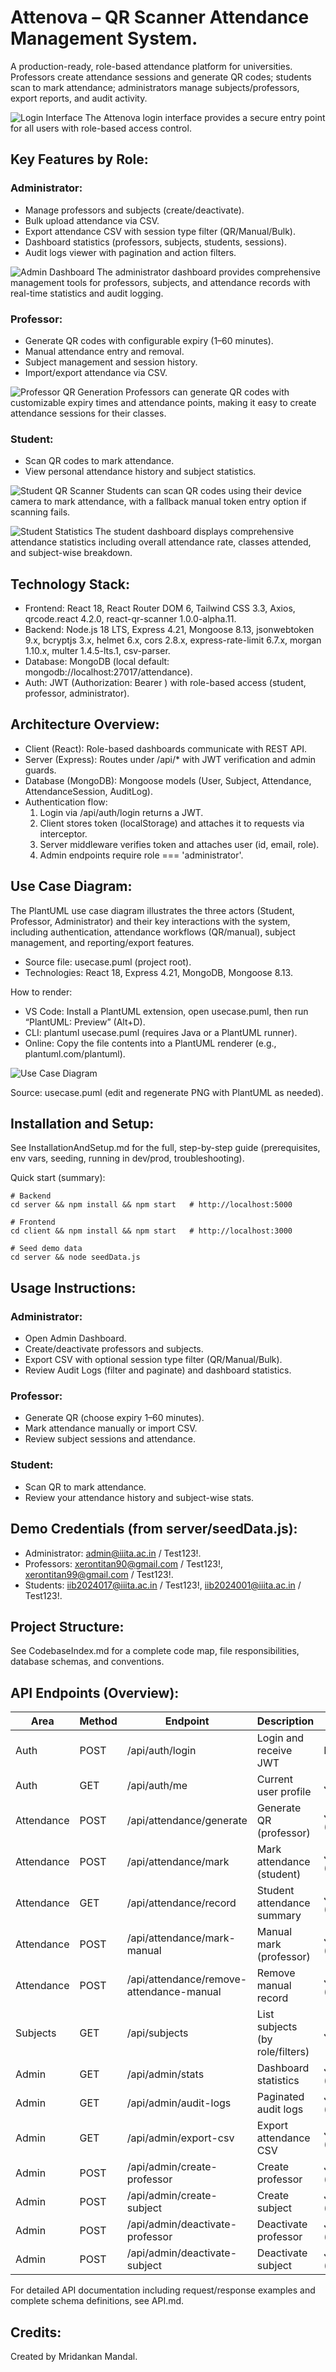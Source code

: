 # Attenova – QR Scanner Attendance Management System.

A production-ready, role-based attendance platform for universities. Professors create attendance sessions and generate QR codes; students scan to mark attendance; administrators manage subjects/professors, export reports, and audit activity.

![Login Interface](visuals/LoginPage.png)
The Attenova login interface provides a secure entry point for all users with role-based access control.

## Key Features by Role:

### Administrator:
- Manage professors and subjects (create/deactivate).
- Bulk upload attendance via CSV.
- Export attendance CSV with session type filter (QR/Manual/Bulk).
- Dashboard statistics (professors, subjects, students, sessions).
- Audit logs viewer with pagination and action filters.

![Admin Dashboard](visuals/AdminDashboard1.png)
The administrator dashboard provides comprehensive management tools for professors, subjects, and attendance records with real-time statistics and audit logging.

### Professor:
- Generate QR codes with configurable expiry (1–60 minutes).
- Manual attendance entry and removal.
- Subject management and session history.
- Import/export attendance via CSV.

![Professor QR Generation](visuals/ProfessorDashboardQRGenerator.png)
Professors can generate QR codes with customizable expiry times and attendance points, making it easy to create attendance sessions for their classes.

### Student:
- Scan QR codes to mark attendance.
- View personal attendance history and subject statistics.

![Student QR Scanner](visuals/StudentDashboardQRScanner1.png)
Students can scan QR codes using their device camera to mark attendance, with a fallback manual token entry option if scanning fails.

![Student Statistics](visuals/StudentDashboardStatistics.png)
The student dashboard displays comprehensive attendance statistics including overall attendance rate, classes attended, and subject-wise breakdown.

## Technology Stack:
- Frontend: React 18, React Router DOM 6, Tailwind CSS 3.3, Axios, qrcode.react 4.2.0, react-qr-scanner 1.0.0-alpha.11.
- Backend: Node.js 18 LTS, Express 4.21, Mongoose 8.13, jsonwebtoken 9.x, bcryptjs 3.x, helmet 6.x, cors 2.8.x, express-rate-limit 6.7.x, morgan 1.10.x, multer 1.4.5-lts.1, csv-parser.
- Database: MongoDB (local default: mongodb://localhost:27017/attendance).
- Auth: JWT (Authorization: Bearer <token>) with role-based access (student, professor, administrator).

## Architecture Overview:
- Client (React): Role-based dashboards communicate with REST API.
- Server (Express): Routes under /api/* with JWT verification and admin guards.
- Database (MongoDB): Mongoose models (User, Subject, Attendance, AttendanceSession, AuditLog).
- Authentication flow:
  1. Login via /api/auth/login returns a JWT.
  2. Client stores token (localStorage) and attaches it to requests via interceptor.
  3. Server middleware verifies token and attaches user (id, email, role).
  4. Admin endpoints require role === 'administrator'.

## Use Case Diagram:
The PlantUML use case diagram illustrates the three actors (Student, Professor, Administrator) and their key interactions with the system, including authentication, attendance workflows (QR/manual), subject management, and reporting/export features.

- Source file: usecase.puml (project root).
- Technologies: React 18, Express 4.21, MongoDB, Mongoose 8.13.

How to render:
- VS Code: Install a PlantUML extension, open usecase.puml, then run “PlantUML: Preview” (Alt+D).
- CLI: plantuml usecase.puml (requires Java or a PlantUML runner).
- Online: Copy the file contents into a PlantUML renderer (e.g., plantuml.com/plantuml).

![Use Case Diagram](usecase.png)

Source: usecase.puml (edit and regenerate PNG with PlantUML as needed).

## Installation and Setup:
See InstallationAndSetup.md for the full, step-by-step guide (prerequisites, env vars, seeding, running in dev/prod, troubleshooting).

Quick start (summary):
```
# Backend
cd server && npm install && npm start   # http://localhost:5000

# Frontend
cd client && npm install && npm start   # http://localhost:3000

# Seed demo data
cd server && node seedData.js
```

## Usage Instructions:

### Administrator:
- Open Admin Dashboard.
- Create/deactivate professors and subjects.
- Export CSV with optional session type filter (QR/Manual/Bulk).
- Review Audit Logs (filter and paginate) and dashboard statistics.

### Professor:
- Generate QR (choose expiry 1–60 minutes).
- Mark attendance manually or import CSV.
- Review subject sessions and attendance.

### Student:
- Scan QR to mark attendance.
- Review your attendance history and subject-wise stats.

## Demo Credentials (from server/seedData.js):
- Administrator: admin@iiita.ac.in / Test123!.
- Professors: xerontitan90@gmail.com / Test123!, xerontitan99@gmail.com / Test123!.
- Students: iib2024017@iiita.ac.in / Test123!, iib2024001@iiita.ac.in / Test123!.

## Project Structure:
See CodebaseIndex.md for a complete code map, file responsibilities, database schemas, and conventions.

## API Endpoints (Overview):
| Area | Method | Endpoint | Description | Auth |
|------|--------|----------|-------------|------|
| Auth | POST | /api/auth/login | Login and receive JWT | Public |
| Auth | GET | /api/auth/me | Current user profile | JWT |
| Attendance | POST | /api/attendance/generate | Generate QR (professor) | JWT (prof) |
| Attendance | POST | /api/attendance/mark | Mark attendance (student) | JWT (student) |
| Attendance | GET | /api/attendance/record | Student attendance summary | JWT (student) |
| Attendance | POST | /api/attendance/mark-manual | Manual mark (professor) | JWT (prof) |
| Attendance | POST | /api/attendance/remove-attendance-manual | Remove manual record | JWT (prof) |
| Subjects | GET | /api/subjects | List subjects (by role/filters) | JWT |
| Admin | GET | /api/admin/stats | Dashboard statistics | JWT (admin) |
| Admin | GET | /api/admin/audit-logs | Paginated audit logs | JWT (admin) |
| Admin | GET | /api/admin/export-csv | Export attendance CSV | JWT (admin) |
| Admin | POST | /api/admin/create-professor | Create professor | JWT (admin) |
| Admin | POST | /api/admin/create-subject | Create subject | JWT (admin) |
| Admin | POST | /api/admin/deactivate-professor | Deactivate professor | JWT (admin) |
| Admin | POST | /api/admin/deactivate-subject | Deactivate subject | JWT (admin) |

For detailed API documentation including request/response examples and complete schema definitions, see API.md.


## Credits:
Created by Mridankan Mandal.

